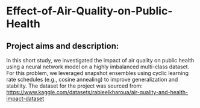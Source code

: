 # Effect-of-Air-Quality-on-Public-Health
## Project aims and description:
In this short study, we investigated the impact of air quality on public health using a neural network model on a highly imbalanced multi-class dataset. For this problem, we leveraged snapshot ensembles using cyclic learning rate schedules (e.g., cosine annealing) to improve generalization and stability. The dataset for the project was sourced from: https://www.kaggle.com/datasets/rabieelkharoua/air-quality-and-health-impact-dataset
